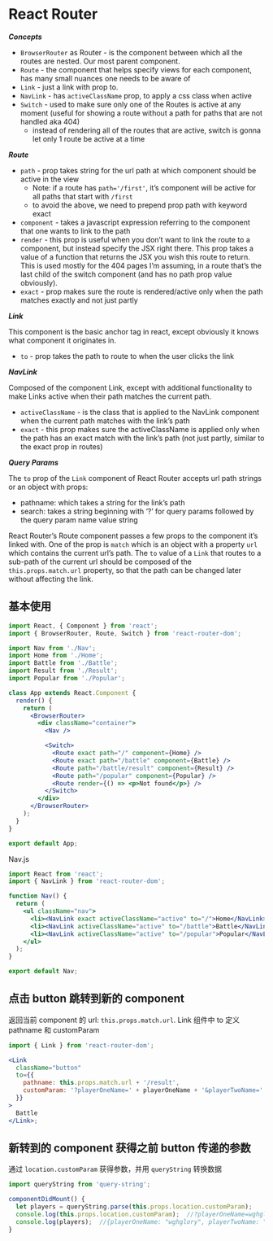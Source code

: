 # React Router

_**Concepts**_

* `BrowserRouter` as Router - is the component between which all the routes are nested. Our most parent component.
* `Route` - the component that helps specify views for each component, has many small nuances one needs to be aware of
* `Link` - just a link with prop to.
* `NavLink` - has `activeClassName` prop, to apply a css class when active
* `Switch` - used to make sure only one of the Routes is active at any moment (useful for showing a route without a path for paths that are not handled aka 404)
  * instead of rendering all of the routes that are active, switch is gonna let only 1 route be active at a time

__*Route*__

* `path` - prop takes string for the url path at which component should be active in the view
  * Note: if a route has `path='/first'`, it’s component will be active for all paths that start with `/first`
  * to avoid the above, we need to prepend prop path with keyword exact
* `component` - takes a javascript expression referring to the component that one wants to link to the path
* `render` - this prop is useful when you don’t want to link the route to a component, but instead specify the JSX right there. This prop takes a value of a function that returns the JSX you wish this route to return. This is used mostly for the 404 pages I’m assuming, in a route that’s the last child of the switch component (and has no path prop value obviously).
* `exact` - prop makes sure the route is rendered/active only when the path matches exactly and not just partly

__*Link*__

This component is the basic anchor tag in react, except obviously it knows what component it originates in.

* `to` - prop takes the path to route to when the user clicks the link

__*NavLink*__

Composed of the component Link, except with additional functionality to make Links active when their path matches the current path.

* `activeClassName` - is the class that is applied to the NavLink component when the current path matches with the link’s path
* `exact` - this prop makes sure the activeClassName is applied only when the path has an exact match with the link’s path (not just partly, similar to the exact prop in routes)

__*Query Params*__

The `to` prop of the `Link` component of React Router accepts url path strings or an object with props:

* pathname: which takes a string for the link’s path
* search: takes a string beginning with ‘?’ for query params followed by the query param name value string

React Router’s Route component passes a few props to the component it’s linked with. One of the prop is `match` which is an object with a property `url` which contains the current url’s path. The `to` value of a `Link` that routes to a sub-path of the current url should be composed of the `this.props.match.url` property, so that the path can be changed later without affecting the link.

## 基本使用

```jsx
import React, { Component } from 'react';
import { BrowserRouter, Route, Switch } from 'react-router-dom';

import Nav from './Nav';
import Home from './Home';
import Battle from './Battle';
import Result from './Result';
import Popular from './Popular';

class App extends React.Component {
  render() {
    return (
      <BrowserRouter>
        <div className="container">
          <Nav />

          <Switch>
            <Route exact path="/" component={Home} />
            <Route exact path="/battle" component={Battle} />
            <Route path="/battle/result" component={Result} />
            <Route path="/popular" component={Popular} />
            <Route render={() => <p>Not found</p>} />
          </Switch>
        </div>
      </BrowserRouter>
    );
  }
}

export default App;
```

Nav.js

```jsx
import React from 'react';
import { NavLink } from 'react-router-dom';

function Nav() {
  return (
    <ul className="nav">
      <li><NavLink exact activeClassName="active" to="/">Home</NavLink></li>
      <li><NavLink activeClassName="active" to="/battle">Battle</NavLink></li>
      <li><NavLink activeClassName="active" to="/popular">Popular</NavLink></li>
    </ul>
  );
}

export default Nav;
```

## 点击 button 跳转到新的 component

返回当前 component 的 url: `this.props.match.url`. Link 组件中 to 定义 pathname 和 customParam

```jsx
import { Link } from 'react-router-dom';

<Link
  className="button"
  to={{
    pathname: this.props.match.url + '/result',
    customParam: '?playerOneName=' + playerOneName + '&playerTwoName=' + playerTwoName
  }}
>
  Battle
</Link>;
```

## 新转到的 component 获得之前 button 传递的参数

通过 `location.customParam` 获得参数，并用 `queryString` 转换数据

```jsx
import queryString from 'query-string';

componentDidMount() {
  let players = queryString.parse(this.props.location.customParam);
  console.log(this.props.location.customParam);  //?playerOneName=wghglory&playerTwoName=ff
  console.log(players);  //{playerOneName: "wghglory", playerTwoName: "ff"}
}
```
